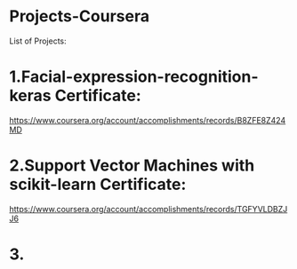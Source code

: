 # Projects-Coursera

List of Projects:

# 1.Facial-expression-recognition-keras Certificate:

https://www.coursera.org/account/accomplishments/records/B8ZFE8Z424MD

# 2.Support Vector Machines with scikit-learn Certificate:

https://www.coursera.org/account/accomplishments/records/TGFYVLDBZJJ6

# 3.
